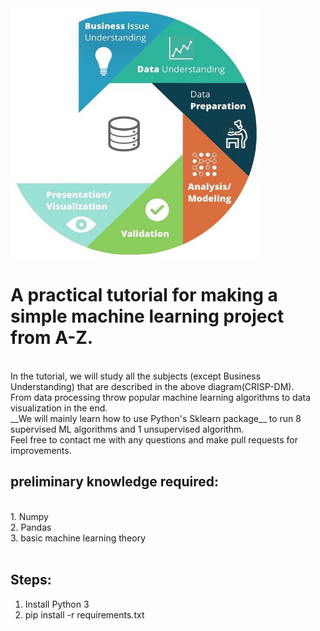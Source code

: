 <img alt='CRISP-DM' src="https://github.com/lanyado/ML/raw/master/Other%20useful%20stuff/CRISP-DM.jpg" data-canonical-src="https://github.com/lanyado/ML/raw/master/Other%20useful%20stuff/CRISP-DM.jpg" width="400" height="400" />

# A practical tutorial for making a simple machine learning project from A-Z.
<br/>
In the tutorial, we will study all the subjects (except Business Understanding) that are described in the above diagram(CRISP-DM).
<br/>
From data processing throw popular machine learning algorithms to data visualization in the end.
<br/>
__We will mainly learn how to use Python's Sklearn package__ to run 8 supervised ML algorithms and 1 unsupervised algorithm.
<br/>
Feel free to contact me with any questions and make pull requests for improvements.

## preliminary knowledge required:
<br/>
1. Numpy<br/>
2. Pandas<br/>
3. basic machine learning theory<br/>
<br/>

## Steps:
1. Install Python 3<br/>
2. pip install -r requirements.txt
